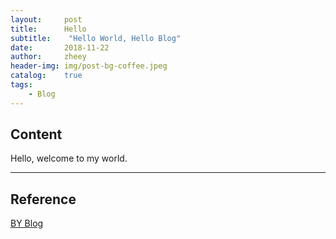 ```yaml
---
layout:     post
title:      Hello
subtitle:    "Hello World, Hello Blog"
date:       2018-11-22
author:     zheey
header-img: img/post-bg-coffee.jpeg
catalog:    true
tags:
    - Blog
---
```


## Content

Hello, welcome to my world.

---

## Reference

[BY Blog](http://qiubaiying.top)
